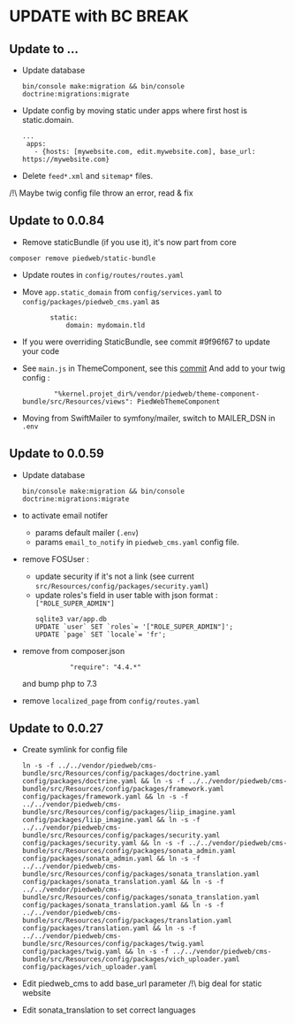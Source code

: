 # UPDATE with BC BREAK

## Update to ...

- Update database

  ```
  bin/console make:migration && bin/console doctrine:migrations:migrate
  ```

- Update config by moving static under apps where first host is static.domain.

  ```
  ...
   apps:
     - {hosts: [mywebsite.com, edit.mywebsite.com], base_url: https://mywebsite.com}
  ```

- Delete `feed*.xml` and `sitemap*` files.

/!\ Maybe twig config file throw an error, read & fix

## Update to 0.0.84

- Remove staticBundle (if you use it), it's now part from core

```
composer remove piedweb/static-bundle
```

- Update routes in `config/routes/routes.yaml`

- Move `app.static_domain` from `config/services.yaml` to `config/packages/piedweb_cms.yaml` as

  ```piedweb_cms:
         static:
             domain: mydomain.tld
  ```

- If you were overriding StaticBundle, see commit #9f96f67 to update your code

- See `main.js` in ThemeComponent, see this [commit](https://github.com/PiedWeb/ThemeComponentBundle/commit/91be82bed6032e30116b8147a7729c8cce9e0de9)
  And add to your twig config :

  ```
          "%kernel.projet_dir%/vendor/piedweb/theme-component-bundle/src/Resources/views": PiedWebThemeComponent
  ```

- Moving from SwiftMailer to symfony/mailer, switch to MAILER_DSN in `.env`

## Update to 0.0.59

- Update database

  ```
  bin/console make:migration && bin/console doctrine:migrations:migrate
  ```

- to activate email notifer

  - params default mailer (`.env`)
  - params `email_to_notify` in `piedweb_cms.yaml` config file.

- remove FOSUser :

  - update security if it's not a link (see current `src/Resources/config/packages/security.yaml`)
  - update roles's field in user table with json format : `["ROLE_SUPER_ADMIN"]`
    ```
    sqlite3 var/app.db
    UPDATE `user` SET `roles`= '["ROLE_SUPER_ADMIN"]';
    UPDATE `page` SET `locale`= 'fr';
    ```

- remove from composer.json

  ```
              "require": "4.4.*"
  ```

  and bump php to 7.3

- remove `localized_page` from `config/routes.yaml`

## Update to 0.0.27

- Create symlink for config file
  ```
  ln -s -f ../../vendor/piedweb/cms-bundle/src/Resources/config/packages/doctrine.yaml config/packages/doctrine.yaml && ln -s -f ../../vendor/piedweb/cms-bundle/src/Resources/config/packages/framework.yaml config/packages/framework.yaml && ln -s -f ../../vendor/piedweb/cms-bundle/src/Resources/config/packages/liip_imagine.yaml config/packages/liip_imagine.yaml && ln -s -f ../../vendor/piedweb/cms-bundle/src/Resources/config/packages/security.yaml config/packages/security.yaml && ln -s -f ../../vendor/piedweb/cms-bundle/src/Resources/config/packages/sonata_admin.yaml config/packages/sonata_admin.yaml && ln -s -f ../../vendor/piedweb/cms-bundle/src/Resources/config/packages/sonata_translation.yaml config/packages/sonata_translation.yaml && ln -s -f ../../vendor/piedweb/cms-bundle/src/Resources/config/packages/sonata_translation.yaml config/packages/sonata_translation.yaml && ln -s -f ../../vendor/piedweb/cms-bundle/src/Resources/config/packages/translation.yaml config/packages/translation.yaml && ln -s -f ../../vendor/piedweb/cms-bundle/src/Resources/config/packages/twig.yaml config/packages/twig.yaml && ln -s -f ../../vendor/piedweb/cms-bundle/src/Resources/config/packages/vich_uploader.yaml config/packages/vich_uploader.yaml
  ```
- Edit piedweb_cms to add base_url parameter /!\ big deal for static website

- Edit sonata_translation to set correct languages
